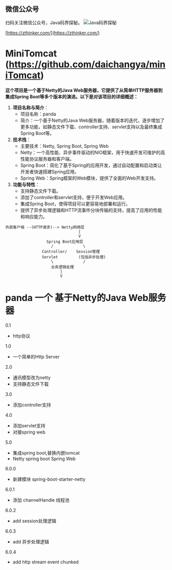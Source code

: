 ## 微信公众号

扫码关注微信公众号，Java码界探秘。
![Java码界探秘](http://images.zthinker.com/qrcode_for_gh_1e2587cc42b1_258_1587996055777.jpg)

[https://zthinker.com/](https://zthinker.com/)

# MiniTomcat (https://github.com/daichangya/miniTomcat)


**这个项目是一个基于Netty的Java Web服务器，它提供了从简单HTTP服务器到集成Spring Boot等多个版本的演进。以下是对该项目的详细概述：**

1.  **项目名称与简介**：
    *   项目名称：panda
    *   简介：一个基于Netty的Java Web服务器，随着版本的迭代，逐步增加了更多功能，如静态文件下载、controller支持、servlet支持以及最终集成Spring Boot等。
2.  **技术栈**：
    *   主要技术：Netty, Spring Boot, Spring Web
    *   Netty：一个高性能、异步事件驱动的NIO框架，用于快速开发可维护的高性能协议服务器和客户端。
    *   Spring Boot：简化了基于Spring的应用开发，通过自动配置和启动类让开发者快速搭建Spring应用。
    *   Spring Web：Spring框架的Web模块，提供了全面的Web开发支持。
3.  **功能与特性**：
    *   支持静态文件下载。
    *   添加了controller和servlet支持，便于开发Web应用。
    *   集成Spring Boot，使得项目可以更容易地部署和运行。
    *   提供了异步处理逻辑和HTTP流事件分块传输的支持，提高了应用的性能和响应能力。

```
外部客户端 --(HTTP请求)--> Netty网络层  
                                |  
                                V  
                  Spring Boot应用层  
                    /             \  
                Controller/    Session管理  
                Servlet         (包括异步处理)  
                    \             /  
                    业务逻辑处理  
                        |  
                        V  
```

# panda 一个 基于Netty的Java Web服务器
0.1
* http协议

1.0
* 一个简单的Http Server

2.0 
* 通讯模型改为netty
* 支持静态文件下载

3.0
* 添加controller支持

4.0
* 添加servlet支持
* 对接spring web

5.0
* 集成spring boot,替换内嵌tomcat
* Netty spring boot Spring Web

6.0.0
* 新建模块 spring-boot-starter-netty

6.0.1
* 添加 channelHandle 线程池

6.0.2
* add session处理逻辑

6.0.3
* add 异步处理逻辑

6.0.4
* add http stream event chunked
